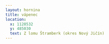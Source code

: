 ```yaml
---
layout: hornina
title: vápenec
location:
  x: 1128532
  y: 485030
  text: Z lomu Štramberk (okres Nový Jičín)
---
```


